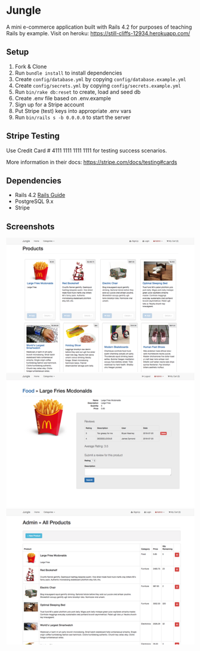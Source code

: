 # Jungle

A mini e-commerce application built with Rails 4.2 for purposes of teaching Rails by example.
Visit on heroku: https://still-cliffs-12934.herokuapp.com/

## Setup

1.  Fork & Clone
2.  Run `bundle install` to install dependencies
3.  Create `config/database.yml` by copying `config/database.example.yml`
4.  Create `config/secrets.yml` by copying `config/secrets.example.yml`
5.  Run `bin/rake db:reset` to create, load and seed db
6.  Create .env file based on .env.example
7.  Sign up for a Stripe account
8.  Put Stripe (test) keys into appropriate .env vars
9.  Run `bin/rails s -b 0.0.0.0` to start the server

## Stripe Testing

Use Credit Card # 4111 1111 1111 1111 for testing success scenarios.

More information in their docs: <https://stripe.com/docs/testing#cards>

## Dependencies

-   Rails 4.2 [Rails Guide](http://guides.rubyonrails.org/v4.2/)
-   PostgreSQL 9.x
-   Stripe

## Screenshots

!["Screenshot of Main Product Page"](https://github.com/teeaaspoon/jungle-rails/blob/master/docs/front_page.png)
!["Screenshot of Product Reviews"](https://github.com/teeaaspoon/jungle-rails/blob/master/docs/product_review_page.png)
!["Screenshot of Admin Panel"](https://github.com/teeaaspoon/jungle-rails/blob/master/docs/admin_page.png)

